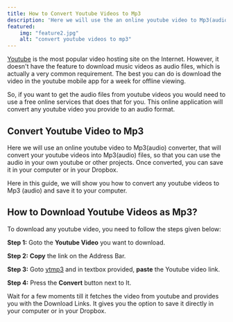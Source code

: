 ```yaml
---
title: How to Convert Youtube Videos to Mp3
description: 'Here we will use the an online youtube video to Mp3(audio) converter, that will convert your youtube videos into Mp3(audio) files, so that you can download and use the audio in your own youtube or other projects. '
featured:
    img: "feature2.jpg"
    alt: "convert youtube videos to mp3"
---
```


[Youtube](https://www.youtube.com) is the most popular video hosting site on the Internet. However, it doesn't have the feature to download music videos as audio files, which is actually a very common requirement. The best you can do is download the video in the youtube mobile app for a week for offline viewing.

So, if you want to get the audio files from youtube videos you would need to use a free online services that does that for you. This online application will convert any youtube video you provide to an audio format.

## Convert Youtube Video to Mp3
Here we will use an online youtube video to Mp3(audio) converter, that will convert your youtube videos into Mp3(audio) files, so that you can use the audio in your own youtube or other projects.
Once converted, you can save it in your computer or in your Dropbox.

Here in this guide, we will show you how to convert any youtube videos to Mp3 (audio) and save it to your computer.

## How to Download Youtube Videos as Mp3?
To download any youtube video, you need to follow the steps given below:

**Step 1:** Goto the **Youtube Video** you want to download.

**Step 2:**  **Copy** the link on the Address Bar.

<featured-img image="4.png" alt="Online youtube video downloader"></featured-img>


**Step 3:** Goto [ytmp3](https://ytmp3.cc/youtube-to-mp3/) and in textbox provided, **paste** the Youtube video link.

**Step 4:** Press the **Convert** button next to It.

<featured-img image="convert2.png" alt="Online youtube video downloader"></featured-img>

Wait for a few moments till it fetches the video from youtube and provides you with the Download Links. It gives you the option to save it directly in your computer or in your Dropbox.

<featured-img image="convert3.png" alt="Online youtube video downloader"></featured-img>

